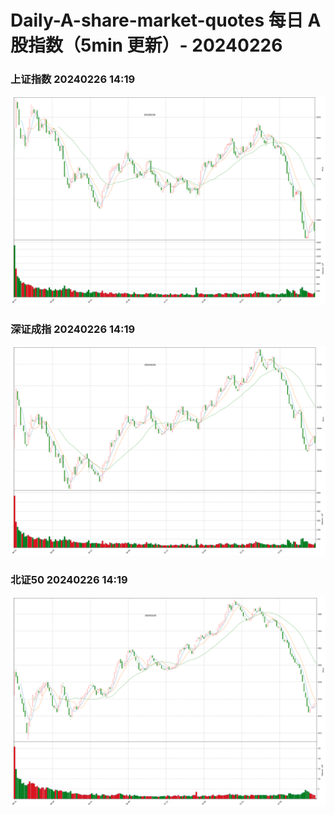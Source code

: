 
# Daily-A-share-market-quotes 每日 A 股指数（5min 更新）- 20240226

### 上证指数 20240226 14:19
![](./fig/2024/2/20240226-sh000001.png)

### 深证成指 20240226 14:19
![](./fig/2024/2/20240226-sz399001.png)

### 北证50 20240226 14:19
![](./fig/2024/2/20240226-bj899050.png)
